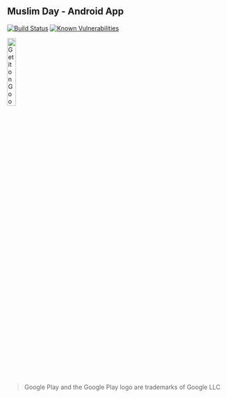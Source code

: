 ## Muslim Day - Android App

[![Build Status](https://travis-ci.org/amrabed/Evaluation.svg?branch=master)](https://travis-ci.org/amrabed/Evaluation)
[![Known Vulnerabilities](https://snyk.io/test/github/amrabed/Evaluation/badge.svg?targetFile=app%2Fbuild.gradle)](https://snyk.io/test/github/amrabed/Evaluation?targetFile=app%2Fbuild.gradle)

<a href='https://play.google.com/store/apps/details?id=amrabed.android.release.evaluation'><img alt='Get it on Google Play' src='https://play.google.com/intl/en_us/badges/images/generic/en_badge_web_generic.png' width="20%"/></a>
>Google Play and the Google Play logo are trademarks of Google LLC
